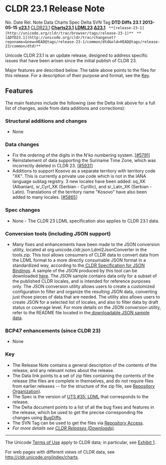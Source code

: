 # CLDR 23.1 Release Note

No. Date Rel. Note Data Charts Spec Delta SVN Tag **DTD Diffs**
**23.1** **2013-05-15** **[v23.1](cldr-23-1.md)**
[CLDR23.1](http://unicode.org/Public/cldr/23.1/)
**[Charts23.1](http://www.unicode.org/repos/cldr-aux/charts/23.1/index.html)**
**[LDML23](http://www.unicode.org/reports/tr35/tr35-31/tr35.html)**
**[Δ23.1](http://unicode.org/cldr/trac/query?status=closed&milestone=23.1)** `
**[release-23-1](http://unicode.org/cldr/trac/browser/tags/release-23-1)**`
`
**[ΔDTD23.1](http://unicode.org/cldr/trac/changeset?reponame=&new=HEAD@tags/release-23-1/common/dtd&old=HEAD@tags/release-23/common/dtd)**`

Unicode CLDR 23.1 is an update release, designed to address specific issues that
have been arisen since the initial publish of CLDR 23.

Major features are described below. The table above points to the files for this
release. For a description of their purpose and format, see the
[Key](cldr-23.md).

## Features

The main features include the following (see the Delta link above for a full
list of changes, aside from data additions and corrections):

### Structural additions and changes

*   None

### Data changes

*   Fix the ordering of the digits in the N'ko numbering system.
    \[[#5791](http://unicode.org/cldr/trac/ticket/5791)\]
*   Reinstatement of data supporting the Suriname Time Zone, which was
    incorrectly deleted in CLDR 23.
    \[[#5931](http://unicode.org/cldr/trac/ticket/5931)\]
*   Additions to support Kosovo as a separate territory with territory code
    "XK". This is currently a private use code which is not in the IANA language
    subtag registry. 3 new locales have been added: sq_XK (Albanian), sr_Cyrl_XK
    (Serbian - Cyrillic), and sr_Latn_XK (Serbian - Latin). Translations of the
    territory name "Kosovo" have also been added to many locales.
    \[[#5865](http://unicode.org/cldr/trac/ticket/5865)\]

### Spec changes

*   None - The CLDR 23 LDML specification also applies to CLDR 23.1 data.

### Conversion tools (including JSON support)

*   Many fixes and enhancements have been made to the JSON conversion utility,
    located at org.unicode.cldr.json.Ldml2JsonConverter in the tools.zip. This
    tool allows consumers of CLDR data to convert data from the LDML format to a
    more directly consumable JSON format in a standardized way, according to
    the[ CLDR Specification for JSON Bindings](../cldr-spec/json.md). A sample
    of the JSON produced by this tool can be downloaded
    [here](http://unicode.org/Public/cldr/23.1/json.zip). The JSON sample
    contains data only for a subset of the published CLDR locales, and is
    intended for reference purposes only. The JSON conversion utility allows
    users to create a customized configuration to filter and organize the
    resulting JSON data, converting just those pieces of data that are needed.
    The utility also allows users to create JSON for a selected list of locales,
    and also to filter data by draft status or coverage level. For more details
    on the JSON conversion utility, refer to the README file located in the[
    downloadable JSON sample
    data](http://unicode.org/Public/cldr/23.1/json.zip).

### BCP47 enhancements (since CLDR 23)

*   None

### Key

*   The Release Note contains a general description of the contents of the
    release, and any relevant notes about the release.
*   The Data link points to a set of zip files containing the contents of the
    release (the files are complete in themselves, and do not require files from
    earlier releases -- for the structure of the zip file, see [Repository
    Organization](http://cldr.unicode.org/index/downloads#Repository_Organization)).
*   The Spec is the version of [UTS #35:
    LDML](http://www.unicode.org/reports/tr35/) that corresponds to the release.
*   The Delta document points to a list of all the bug fixes and features in the
    release, which be used to get the precise corresponding file changes using
    [BugDiffs](http://unicode.org/cgi-bin/bugdiffs.pl).
*   The SVN Tag can be used to get the files via [Repository
    Access](http://cldr.unicode.org/index/downloads#latest_draft_version).
*   *For more details see [CLDR Releases (Downloads)](index.md).*

---

The Unicode [Terms of Use](http://unicode.org/copyright.html) apply to CLDR
data; in particular, see [Exhibit
1](http://unicode.org/copyright.html#Exhibit1).

For web pages with different views of CLDR data, see
<http://cldr.unicode.org/index/charts>.
